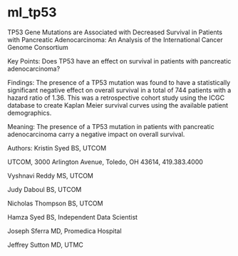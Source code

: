 # ml_tp53


TP53 Gene Mutations are Associated with Decreased Survival in Patients with Pancreatic Adenocarcinoma: An Analysis of the International Cancer Genome Consortium 


Key Points: Does TP53 have an effect on survival in patients with pancreatic adenocarcinoma?

Findings: The presence of a TP53 mutation was found to have a statistically significant negative effect on overall survival in a total of 744 patients with a hazard ratio of 1.36. This was a retrospective cohort study using the ICGC database to create Kaplan Meier survival curves using the available patient demographics. 

Meaning: The presence of a TP53 mutation in patients with pancreatic adenocarcinoma carry a negative impact on overall survival.

Authors:
Kristin Syed BS, UTCOM

UTCOM,
3000 Arlington Avenue,
Toledo, OH 43614,
419.383.4000

Vyshnavi Reddy MS, UTCOM

Judy Daboul BS, UTCOM

Nicholas Thompson BS, UTCOM

Hamza Syed BS, Independent Data Scientist

Joseph Sferra MD, Promedica Hospital 

Jeffrey Sutton MD, UTMC
